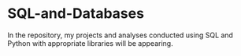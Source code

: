 # SQL-and-Databases
In the repository, my projects and analyses conducted using SQL and Python with appropriate libraries will be appearing.
